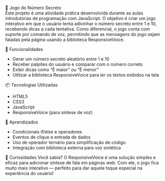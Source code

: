 🎯 Jogo do Número Secreto<br>
Este projeto é uma atividade prática desenvolvida durante as aulas introdutórias de programação com JavaScript. 
O objetivo é criar um jogo interativo em que o usuário tenta adivinhar o número secreto entre 1 e 10, recebendo dicas a cada tentativa. 
Como diferencial, o jogo conta com suporte por comando de voz, permitindo que as mensagens do jogo sejam faladas pela página usando a biblioteca ResponsiveVoice.

🚀 Funcionalidades
- Gerar um número secreto aleatório entre 1 e 10
- Receber palpites do usuário e comparar com o número correto
- Exibir dicas como “É maior” ou “É menor”
- Utilizar a biblioteca ResponsiveVoice para ler os textos exibidos na tela

📦 Tecnologias Utilizadas
- HTML5
- CSS3
- JavaScript
- ResponsiveVoice (para síntese de voz)

🧠 Aprendizados
- Condicionais if/else e operadores
- Eventos de clique e entrada de dados
- Uso de operador ternário para simplificação de código
- Integração com biblioteca externa para voz sintética

🤖 Curiosidades
Você sabia? O ResponsiveVoice é uma solução simples e eficaz para adicionar síntese de fala em páginas web. 
Com ele, o jogo fica muito mais interativo — perfeito para dar aquele toque especial na experiência do usuário!




